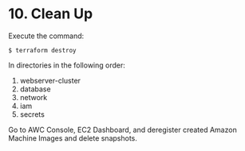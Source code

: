 # 10. Clean Up

Execute the command:

```
$ terraform destroy
```

In directories in the following order:

1. webserver-cluster
2. database
3. network
4. iam
5. secrets

Go to AWC Console, EC2 Dashboard, and deregister created Amazon Machine Images and delete snapshots. 
